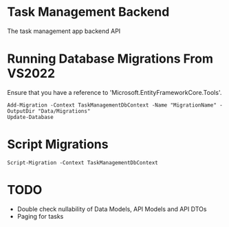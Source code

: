 # Task Management Backend

The task management app backend API

# Running Database Migrations From VS2022
Ensure that you have a reference to 'Microsoft.EntityFrameworkCore.Tools'.

```
Add-Migration -Context TaskManagementDbContext -Name "MigrationName" -OutputDir "Data/Migrations"
Update-Database
```

# Script Migrations
```
Script-Migration -Context TaskManagementDbContext
```

# TODO
- Double check nullability of Data Models, API Models and API DTOs
- Paging for tasks